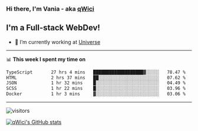 ### Hi there, I'm Vania - aka [qWici][website]

## I'm a Full-stack WebDev!
- 🔭 I’m currently working at [Universe][universe]

---

📊 **This week I spent my time on**
<!--START_SECTION:waka-->

```txt
TypeScript       27 hrs 4 mins   ███████████████████▓░░░░░   78.47 %
HTML             2 hrs 37 mins   ██░░░░░░░░░░░░░░░░░░░░░░░   07.62 %
JSON             1 hr 32 mins    █░░░░░░░░░░░░░░░░░░░░░░░░   04.49 %
SCSS             1 hr 22 mins    █░░░░░░░░░░░░░░░░░░░░░░░░   03.96 %
Docker           1 hr 3 mins     ▓░░░░░░░░░░░░░░░░░░░░░░░░   03.06 %
```

<!--END_SECTION:waka-->

---

![visitors](https://visitor-badge.glitch.me/badge?page_id=qWici)


[![qWici's GitHub stats](https://github-readme-stats.vercel.app/api?username=qWici)](https://github.com/qWici/github-readme-stats)

[website]: https://devkucher.com
[twitter]: https://twitter.com/KucherDev
[linkedin]: https://www.linkedin.com/in/ivankucher
[universe]: https://universeapps.limited
